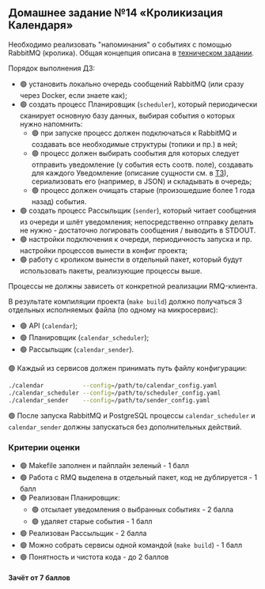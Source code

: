 ## Домашнее задание №14 «Кроликизация Календаря»
Необходимо реализовать "напоминания" о событиях с помощью RabbitMQ (кролика).
Общая концепция описана в [техническом задании](./CALENDAR.MD).

Порядок выполнения ДЗ:

* 🟢 установить локально очередь сообщений RabbitMQ (или сразу через Docker, если знаете как);
* 🟢 создать процесс Планировщик (`scheduler`), который периодически сканирует основную базу данных,
выбирая события о которых нужно напомнить:
  - 🟢 при запуске процесс должен подключаться к RabbitMQ и создавать все необходимые структуры
    (топики и пр.) в ней;
  - 🟢 процесс должен выбирать сообытия для которых следует отправить уведомление (у события есть соотв. поле),
    создавать для каждого Уведомление (описание сущности см. в [ТЗ](./CALENDAR.MD)),
    сериализовать его (например, в JSON) и складывать в очередь;
  - 🟢 процесс должен очищать старые (произошедшие более 1 года назад) события.
* 🟢 создать процесс Рассыльщик (`sender`), который читает сообщения из очереди и шлёт уведомления;
непосредственно отправку делать не нужно - достаточно логировать сообщения / выводить в STDOUT.
* 🟢 настройки подключения к очереди, периодичность запуска и пр. настройки процессов вынести в конфиг проекта;
* 🟢 работу с кроликом вынести в отдельный пакет, который будут использовать пакеты, реализующие процессы выше.

Процессы не должны зависеть от конкретной реализации RMQ-клиента.

В результате компиляции проекта (`make build`) должно получаться 3 отдельных исполняемых файла
(по одному на микросервис):

- 🟢 API (`calendar`);
- 🟢 Планировщик (`calendar_scheduler`);
- 🟢 Рассыльщик (`calendar_sender`).

🟢 Каждый из сервисов должен принимать путь файлу конфигурации:
```bash
./calendar           --config=/path/to/calendar_config.yaml
./calendar_scheduler --config=/path/to/scheduler_config.yaml
./calendar_sender    --config=/path/to/sender_config.yaml
```

🟢 После запуска RabbitMQ и PostgreSQL процессы `calendar_scheduler` и `calendar_sender`
должны запускаться без дополнительных действий.

### Критерии оценки

- 🟢 Makefile заполнен и пайплайн зеленый - 1 балл
- 🟢 Работа с RMQ выделена в отдельный пакет, код не дублируется - 1 балл
- 🟢 Реализован Планировщик:
  - 🟢 отсылает уведомления о выбранных событиях - 2 балла
  - 🟢 удаляет старые события - 1 балл
- 🟢 Реализован Рассыльщик - 2 балла
- 🟢 Можно собрать сервисы одной командой (`make build`) - 1 балл
- 🟢 Понятность и чистота кода - до 2 баллов

#### Зачёт от 7 баллов
